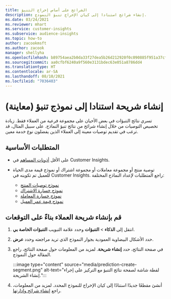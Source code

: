 ```yaml
---
title: الشرائح على أساس إخراج التنبؤ
description: إنشاء شرائح استنادا إلى كيان الإخراج تنبؤ النموذج.
ms.date: 03/24/2021
ms.reviewer: mhart
ms.service: customer-insights
ms.subservice: audience-insights
ms.topic: how-to
author: zacookmsft
ms.author: zacook
manager: shellyha
ms.openlocfilehash: b89754aea2b0da33f27dea5b26d212920f0c090885f951a37cf42ff11c7b6e93
ms.sourcegitcommit: aa0cfbf6240a9f560e3131bdec63e051a8786dd4
ms.translationtype: HT
ms.contentlocale: ar-SA
ms.lasthandoff: 08/10/2021
ms.locfileid: "7036403"
---
```

# <a name="create-a-segment-based-on-a-prediction-model-preview"></a>إنشاء شريحة استنادا إلى نموذج تنبؤ (معاينة)

تسري نتائج التنبؤات في بعض الأحيان على مجموعة فرعية من العملاء فقط. زيادة تخصيص التوصيات من خلال إنشاء شرائح من نتائج تنبؤ النماذج. على سبيل المثال، قد ترغب في تقديم توصيات معينة إلى العملاء الذين يفضلون نوع خدمة معين. 

## <a name="prerequisites"></a>المتطلبات الأساسية

- على الأقل [أذونات المساهم](permissions.md) في Customer Insights.

- توصية منتج أو مجموعة معاملات أو مجموعة اشتراك أو نموذج قيمة مدى الحياة للعميل تم تكوينه في Customer Insights. راجع المتطلبات لإعداد النماذج المختلفة:

  - [نموذج توصيات المنتج](predict-product-recommendation.md)
  - [نموذج خسارة الاشتراك](predict-subscription-churn.md)
  - [نموذج خسارة المعاملة](predict-transactional-churn.md)
  - [نموذج قيمة عمر العميل](predict-customer-lifetime-value.md)

## <a name="create-a-customer-segment-based-on-predictions"></a>قم بإنشاء شريحة العملاء بناءً على التوقعات

1. انتقل إلى **الذكاء** > **التنبؤات** وحدد علامة التبويب **التنبؤات الخاصة بي‬**.

1. حدد الأشكال البيضاوية العمودية بجوار النموذج الذي تريد مراجعته وحدد **عرض**.

1. في صفحة النتائج، حدد **إنشاء شريحة**. لمزيد من المعلومات حول صفحة النتائج، راجع المقالة حول النموذج.

   :::image type="content" source="media/prediction-create-segment.png" alt-text="لقطة شاشة لصفحة نتائج التنبؤ مع التركيز على إجراء إنشاء الشريحة.":::

1. أنشئ مقطعًا جديدًا استنادًا إلى كيان الإخراج للنموذج المحدد. لمزيد من المعلومات، راجع [إنشاء شرائح وإدارتها](segments.md).